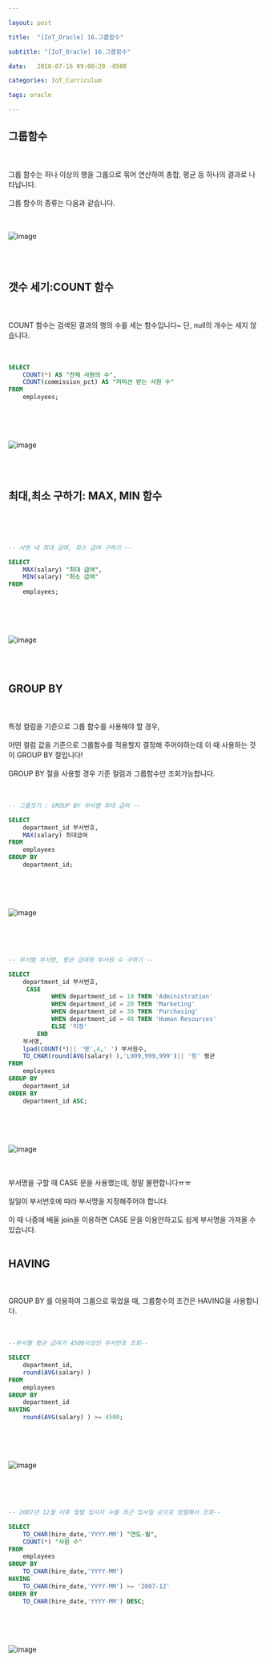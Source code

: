 ```yaml
---

layout: post

title:  "[IoT_Oracle] 16.그룹함수"

subtitle: "[IoT_Oracle] 16.그룹함수"

date:   2018-07-16 09:00:20 -0500

categories: IoT_Curriculum

tags: oracle

---
```


## 그룹함수

<br>
<br>
그룹 함수는 하나 이상의 행을 그룹으로 묶어 연산하여 총합, 평균 등 하나의 결과로 나타납니다.
<br>
<br>
그룹 함수의 종류는 다음과 같습니다.
<br>
<br>
<br>

![image](/image/Oracle_image/Oracle_image_97.png)

<br>
<br>

## 갯수 세기:COUNT 함수

<br>
<br>
COUNT 함수는 검색된 결과의 행의 수를 세는 함수입니다~ 단, null의 개수는 세지 않습니다.
<br>
<br>
<br>

```sql
SELECT
    COUNT(*) AS "전체 사원의 수",
    COUNT(commission_pct) AS "커미션 받는 사원 수"
FROM
    employees;
```

<br>
<br>
<br>

![image](/image/Oracle_image/Oracle_image_98.png)

<br>
<br>

## 최대,최소 구하기: MAX, MIN 함수

<br>
<br>
<br>

```sql
-- 사원 내 최대 급여, 최소 급여 구하기 --

SELECT
    MAX(salary) "최대 급여",
    MIN(salary) "최소 급여" 
FROM
    employees;
```

<br>
<br>
<br>

![image](/image/Oracle_image/Oracle_image_99.png)

<br>
<br>

## GROUP BY

<br>
<br>
특정 컬럼을 기준으로 그룹 함수를 사용해야 할 경우, 
<br>
<br>
어떤 컬럼 값을 기준으로 그룹함수를 적용할지 결정해 주어야하는데 이 때 사용하는 것이 GROUP BY 절입니다!
<br>
<br>
GROUP BY 절을 사용할 경우 기준 컬럼과 그룹함수만 조회가능합니다.
<br>
<br>
<br>

```sql
-- 그룹짓기 : GROUP BY 부서별 최대 급여 --

SELECT
    department_id 부서번호,
    MAX(salary) 최대급여
FROM
    employees
GROUP BY
    department_id;
```

<br>
<br>
<br>

![image](/image/Oracle_image/Oracle_image_100.png)

<br>
<br>
<br>

```sql
-- 부서별 부서명, 평균 급여와 부서원 수 구하기 --

SELECT
    department_id 부서번호,
     CASE
            WHEN department_id = 10 THEN 'Administration'
            WHEN department_id = 20 THEN 'Marketing'
            WHEN department_id = 30 THEN 'Purchasing'
            WHEN department_id = 40 THEN 'Human Resources'
            ELSE '미정'
        END
    부서명,
    lpad(COUNT(*)|| '명',4,' ') 부서원수,
    TO_CHAR(round(AVG(salary) ),'L999,999,999')|| '원' 평균
FROM
    employees
GROUP BY
    department_id
ORDER BY
    department_id ASC;
```

<br>
<br>
<br>

![image](/image/Oracle_image/Oracle_image_101.png)

<br>
<br>
부서명을 구할 때 CASE 문을 사용했는데, 정말 불편합니다ㅠㅠ
<br>
<br>
일일이 부서번호에 따라 부서명을 지정해주어야 합니다.
<br>
<br>
이 때 나중에 배울 join을 이용하면 CASE 문을 이용안하고도 쉽게 부서명을 가져올 수 있습니다.
<br>
<br>

## HAVING

<br>
<br>
GROUP BY 를 이용하여 그룹으로 묶었을 때, 그룹함수의 조건은 HAVING을 사용합니다.
<br>
<br>
<br>

```sql
--부서별 평균 급여가 4500이상인 부서번호 조회--

SELECT
    department_id,
    round(AVG(salary) )
FROM
    employees
GROUP BY
    department_id
HAVING
    round(AVG(salary) ) >= 4500;
```

<br>
<br>
<br>

![image](/image/Oracle_image/Oracle_image_102.png)

<br>
<br>
<br>

```sql
-- 2007년 12월 이후 월별 입사자 수를 최근 입사일 순으로 정렬해서 조회--

SELECT
    TO_CHAR(hire_date,'YYYY-MM') "연도-월",
    COUNT(*) "사원 수"
FROM
    employees
GROUP BY
    TO_CHAR(hire_date,'YYYY-MM')
HAVING
    TO_CHAR(hire_date,'YYYY-MM') >= '2007-12'
ORDER BY
    TO_CHAR(hire_date,'YYYY-MM') DESC;
```

<br>
<br>
<br>

![image](/image/Oracle_image/Oracle_image_103.png)
